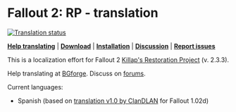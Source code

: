 # Fallout 2: RP - translation
<a href="https://tra.bgforge.net/projects/fallout/rp-male/">
<img src="https://tra.bgforge.net/widgets/fallout/-/rp-male/svg-badge.svg" alt="Translation status" />
</a>

[__Help translating__](https://tra.bgforge.net/projects/fallout/rp-male/)
| [__Download__](https://github.com/BGforgeNet/fallout2-rp-translation/releases)
| [__Installation__](https://forum.bgforge.net/viewtopic.php?f=5&t=22)
| [__Discussion__](https://forum.bgforge.net/viewtopic.php?f=5&t=22)
| [__Report issues__](https://github.com/BGforgeNet/fallout2-rp-translation/issues)

This is a localization effort for Fallout 2 [Killap's Restoration Project](http://killap.net/fallout2/web/Downloads.html) (v. 2.3.3).

Help translating at [BGforge](https://tra.bgforge.net/projects/fallout/rp-male/). Discuss on [forums](https://forum.bgforge.net/viewtopic.php?f=5&t=22).

Current languages:
* Spanish (based on [translation v1.0 by ClanDLAN](http://academia.clandlan.net/?page=academia/view&id=371&title=Traduccion_Fallout_2) for Fallout 1.02d)
